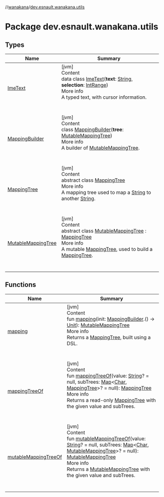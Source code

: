 //[wanakana](../index.md)/[dev.esnault.wanakana.utils](index.md)



# Package dev.esnault.wanakana.utils  


## Types  
  
|  Name|  Summary| 
|---|---|
| <a name="dev.esnault.wanakana.utils/ImeText///PointingToDeclaration/"></a>[ImeText](-ime-text/index.md)| <a name="dev.esnault.wanakana.utils/ImeText///PointingToDeclaration/"></a>[jvm]  <br>Content  <br>data class [ImeText](-ime-text/index.md)(**text**: [String](https://kotlinlang.org/api/latest/jvm/stdlib/kotlin/-string/index.html), **selection**: [IntRange](https://kotlinlang.org/api/latest/jvm/stdlib/kotlin.ranges/-int-range/index.html))  <br>More info  <br>A typed text, with cursor information.  <br><br><br>
| <a name="dev.esnault.wanakana.utils/MappingBuilder///PointingToDeclaration/"></a>[MappingBuilder](-mapping-builder/index.md)| <a name="dev.esnault.wanakana.utils/MappingBuilder///PointingToDeclaration/"></a>[jvm]  <br>Content  <br>class [MappingBuilder](-mapping-builder/index.md)(**tree**: [MutableMappingTree](-mutable-mapping-tree/index.md))  <br>More info  <br>A builder of [MutableMappingTree](-mutable-mapping-tree/index.md).  <br><br><br>
| <a name="dev.esnault.wanakana.utils/MappingTree///PointingToDeclaration/"></a>[MappingTree](-mapping-tree/index.md)| <a name="dev.esnault.wanakana.utils/MappingTree///PointingToDeclaration/"></a>[jvm]  <br>Content  <br>abstract class [MappingTree](-mapping-tree/index.md)  <br>More info  <br>A mapping tree used to map a [String](https://kotlinlang.org/api/latest/jvm/stdlib/kotlin/-string/index.html) to another [String](https://kotlinlang.org/api/latest/jvm/stdlib/kotlin/-string/index.html).  <br><br><br>
| <a name="dev.esnault.wanakana.utils/MutableMappingTree///PointingToDeclaration/"></a>[MutableMappingTree](-mutable-mapping-tree/index.md)| <a name="dev.esnault.wanakana.utils/MutableMappingTree///PointingToDeclaration/"></a>[jvm]  <br>Content  <br>abstract class [MutableMappingTree](-mutable-mapping-tree/index.md) : [MappingTree](-mapping-tree/index.md)  <br>More info  <br>A mutable [MappingTree](-mapping-tree/index.md), used to build a [MappingTree](-mapping-tree/index.md).  <br><br><br>


## Functions  
  
|  Name|  Summary| 
|---|---|
| <a name="dev.esnault.wanakana.utils//mapping/#kotlin.Function1[dev.esnault.wanakana.utils.MappingBuilder,kotlin.Unit]/PointingToDeclaration/"></a>[mapping](mapping.md)| <a name="dev.esnault.wanakana.utils//mapping/#kotlin.Function1[dev.esnault.wanakana.utils.MappingBuilder,kotlin.Unit]/PointingToDeclaration/"></a>[jvm]  <br>Content  <br>fun [mapping](mapping.md)(init: [MappingBuilder](-mapping-builder/index.md).() -> [Unit](https://kotlinlang.org/api/latest/jvm/stdlib/kotlin/-unit/index.html)): [MutableMappingTree](-mutable-mapping-tree/index.md)  <br>More info  <br>Returns a [MappingTree](-mapping-tree/index.md), built using a DSL.  <br><br><br>
| <a name="dev.esnault.wanakana.utils//mappingTreeOf/#kotlin.String?#kotlin.collections.Map[kotlin.Char,dev.esnault.wanakana.utils.MappingTree]?/PointingToDeclaration/"></a>[mappingTreeOf](mapping-tree-of.md)| <a name="dev.esnault.wanakana.utils//mappingTreeOf/#kotlin.String?#kotlin.collections.Map[kotlin.Char,dev.esnault.wanakana.utils.MappingTree]?/PointingToDeclaration/"></a>[jvm]  <br>Content  <br>fun [mappingTreeOf](mapping-tree-of.md)(value: [String](https://kotlinlang.org/api/latest/jvm/stdlib/kotlin/-string/index.html)? = null, subTrees: [Map](https://kotlinlang.org/api/latest/jvm/stdlib/kotlin.collections/-map/index.html)<[Char](https://kotlinlang.org/api/latest/jvm/stdlib/kotlin/-char/index.html), [MappingTree](-mapping-tree/index.md)>? = null): [MappingTree](-mapping-tree/index.md)  <br>More info  <br>Returns a read-only [MappingTree](-mapping-tree/index.md) with the given value and subTrees.  <br><br><br>
| <a name="dev.esnault.wanakana.utils//mutableMappingTreeOf/#kotlin.String?#kotlin.collections.Map[kotlin.Char,dev.esnault.wanakana.utils.MutableMappingTree]?/PointingToDeclaration/"></a>[mutableMappingTreeOf](mutable-mapping-tree-of.md)| <a name="dev.esnault.wanakana.utils//mutableMappingTreeOf/#kotlin.String?#kotlin.collections.Map[kotlin.Char,dev.esnault.wanakana.utils.MutableMappingTree]?/PointingToDeclaration/"></a>[jvm]  <br>Content  <br>fun [mutableMappingTreeOf](mutable-mapping-tree-of.md)(value: [String](https://kotlinlang.org/api/latest/jvm/stdlib/kotlin/-string/index.html)? = null, subTrees: [Map](https://kotlinlang.org/api/latest/jvm/stdlib/kotlin.collections/-map/index.html)<[Char](https://kotlinlang.org/api/latest/jvm/stdlib/kotlin/-char/index.html), [MutableMappingTree](-mutable-mapping-tree/index.md)>? = null): [MutableMappingTree](-mutable-mapping-tree/index.md)  <br>More info  <br>Returns a [MutableMappingTree](-mutable-mapping-tree/index.md) with the given value and subTrees.  <br><br><br>

